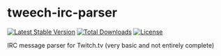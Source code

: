 # tweech-irc-parser
[![Latest Stable Version](https://poser.pugx.org/raideer/tweech-irc-parser/v/stable)](https://packagist.org/packages/raideer/tweech-irc-parser) [![Total Downloads](https://poser.pugx.org/raideer/tweech-irc-parser/downloads)](https://packagist.org/packages/raideer/tweech-irc-parser) [![License](https://poser.pugx.org/raideer/tweech-irc-parser/license)](https://packagist.org/packages/raideer/tweech-irc-parser)

IRC message parser for Twitch.tv
(very basic and not entirely complete)
